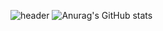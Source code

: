 ![header](https://capsule-render.vercel.app/api?type=Slice&height=240&color=auto&text=A%20L%20L%20O%20R%20N%20O%20T%20H%20I%20N%20G&fontColor=FFFFFF&fontAlign=70&fontAlignY=20&fontSize=35&desc=HyeonJin's%20Github&rotate=17)
![Anurag's GitHub stats](https://github-readme-stats.vercel.app/api?username=Greatisland&show_icons=true&theme=radical)
<!--
**Greatisland/Greatisland** is a ✨ _special_ ✨ repository because its `README.md` (this file) appears on your GitHub profile.

Here are some ideas to get you started:

- 🔭 I’m currently working on ...
- 🌱 I’m currently learning ...
- 👯 I’m looking to collaborate on ...
- 🤔 I’m looking for help with ...
- 💬 Ask me about ...
- 📫 How to reach me: ...
- 😄 Pronouns: ...
- ⚡ Fun fact: ...
-->
